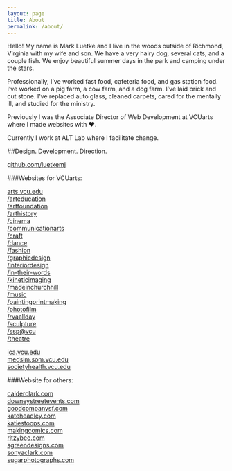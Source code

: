 ```yaml
---
layout: page
title: About
permalink: /about/
---
```


Hello! My name is Mark Luetke and I live in the woods outside of Richmond, Virginia with my wife and son. We have a very hairy dog, several cats, and a couple fish. We enjoy beautiful summer days in the park and camping under the stars.

Professionally, I’ve worked fast food, cafeteria food, and gas station food. I’ve worked on a pig farm, a cow farm, and a dog farm. I’ve laid brick and cut stone. I’ve replaced auto glass, cleaned carpets, cared for the mentally ill, and studied for the ministry.

Previously I was the Associate Director of Web Development at VCUarts where I made websites with ♥.

Currently I work at ALT Lab where I facilitate change.

<div class="meta" markdown="1">
##Design. Development. Direction.

<p><a href="https://github.com/luetkemj">github.com/luetkemj</a></p>

###Websites for VCUarts:
<p><a href="http://arts.vcu.edu/">arts.vcu.edu</a><br/> 
<a href="http://arts.vcu.edu/arteducation">/arteducation</a><br/> 
<a href="http://arts.vcu.edu/artfoundation">/artfoundation</a><br/> 
<a href="http://arts.vcu.edu/arthistory/">/arthistory</a><br/> 
<a href="http://arts.vcu.edu/cinema">/cinema</a><br/> 
<a href="http://arts.vcu.edu/communicationarts/">/communicationarts</a><br/> 
<a href="http://arts.vcu.edu/craft/">/craft</a><br/> 
<a href="http://arts.vcu.edu/dance/">/dance</a><br/> 
<a href="http://arts.vcu.edu/fashion/">/fashion</a><br/> 
<a href="http://arts.vcu.edu/graphicdesign">/graphicdesign</a><br/> 
<a href="http://arts.vcu.edu/interiordesign">/interiordesign</a><br/> 
<a href="http://arts.vcu.edu/in-their-words/">/in-their-words</a><br/> 
<a href="http://arts.vcu.edu/kineticimaging">/kineticimaging</a><br/> 
<a href="http://arts.vcu.edu/madeinchurchhill/">/madeinchurchhill</a><br/> 
<a href="http://arts.vcu.edu/music/">/music</a><br/> 
<a href="http://arts.vcu.edu/paintingprintmaking/">/paintingprintmaking</a><br/> 
<a href="http://arts.vcu.edu/photofilm">/photofilm</a><br/> 
<a href="http://arts.vcu.edu/rvaallday/">/rvaallday</a><br/> 
<a href="http://arts.vcu.edu/sculpture/">/sculpture</a><br/> 
<a href="http://arts.vcu.edu/ssp@vcu/">/ssp@vcu</a><br/> 
<a href="http://arts.vcu.edu/theatre">/theatre</a></p>

<p><a href="http://ica.vcu.edu/">ica.vcu.edu</a><br/> 
<a href="http://www.medsim.som.vcu.edu/">medsim.som.vcu.edu</a><br/> 
<a href="http://www.societyhealth.vcu.edu/">societyhealth.vcu.edu</a></p>

###Website for others:
<p><a href="http://calderclark.com/">calderclark.com</a><br/> 
<a href="http://downeystreetevents.com/">downeystreetevents.com</a><br/> 
<a href="http://goodcompanysf.com/">goodcompanysf.com</a><br/> 
<a href="http://kateheadley.com/">kateheadley.com</a><br/> 
<a href="http://katiestoops.com/">katiestoops.com</a><br/> 
<a href="http://www.makingcomics.com/">makingcomics.com</a><br/> 
<a href="http://ritzybee.com/">ritzybee.com</a><br/> 
<a href="http://www.sgreendesigns.com/">sgreendesigns.com</a><br/> 
<a href="http://sonyaclark.com/">sonyaclark.com</a><br/> 
<a href="http://sugarphotographs.com/">sugarphotographs.com</a></p> 
</div>
